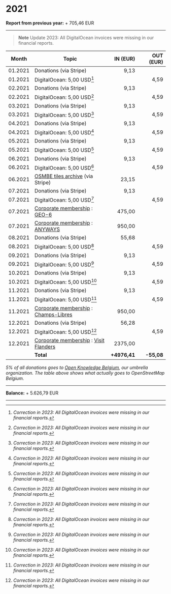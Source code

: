 # 2021

**Report from previous year:** + 705,46 EUR

---

> **Note**
> Update 2023: All DigitalOcean invoices were missing in our financial reports.

| Month   | Topic                                          |     IN (EUR) |  OUT (EUR) |
| ------- | ---------------------------------------------- | -----------: | ---------: |
| 01.2021 | Donations (via Stripe)                         |         9,13 |            |
| 01.2021 | DigitalOcean: 5,00 USD[^1]                     |              |       4,59 |
| 02.2021 | Donations (via Stripe)                         |         9,13 |            |
| 02.2021 | DigitalOcean: 5,00 USD[^1]                     |              |       4,59 |
| 03.2021 | Donations (via Stripe)                         |         9,13 |            |
| 03.2021 | DigitalOcean: 5,00 USD[^1]                     |              |       4,59 |
| 04.2021 | Donations (via Stripe)                         |         9,13 |            |
| 04.2021 | DigitalOcean: 5,00 USD[^1]                     |              |       4,59 |
| 05.2021 | Donations (via Stripe)                         |         9,13 |            |
| 05.2021 | DigitalOcean: 5,00 USD[^1]                     |              |       4,59 |
| 06.2021 | Donations (via Stripe)                         |         9,13 |            |
| 06.2021 | DigitalOcean: 5,00 USD[^1]                     |              |       4,59 |
| 06.2021 | [OSMBE tiles archive][1] (via Stripe)          |        23,15 |            |
| 07.2021 | Donations (via Stripe)                         |         9,13 |            |
| 07.2021 | DigitalOcean: 5,00 USD[^1]                     |              |       4,59 |
| 07.2021 | [Corporate membership][2] : [GEO-6][3]         |       475,00 |            |
| 07.2021 | [Corporate membership][2] : [ANYWAYS][4]       |       950,00 |            |
| 08.2021 | Donations (via Stripe)                         |        55,68 |            |
| 08.2021 | DigitalOcean: 5,00 USD[^1]                     |              |       4,59 |
| 09.2021 | Donations (via Stripe)                         |         9,13 |            |
| 09.2021 | DigitalOcean: 5,00 USD[^1]                     |              |       4,59 |
| 10.2021 | Donations (via Stripe)                         |         9,13 |            |
| 10.2021 | DigitalOcean: 5,00 USD[^1]                     |              |       4,59 |
| 11.2021 | Donations (via Stripe)                         |         9,13 |            |
| 11.2021 | DigitalOcean: 5,00 USD[^1]                     |              |       4,59 |
| 11.2021 | [Corporate membership][2] : [Champs-Libres][5] |       950,00 |            |
| 12.2021 | Donations (via Stripe)                         |        56,28 |            |
| 12.2021 | DigitalOcean: 5,00 USD[^1]                     |              |       4,59 |
| 12.2021 | [Corporate membership][2] : [Visit Flanders][6]|      2375,00 |            |
|         | **Total**                                      | **+4976,41** | **-55,08** |

_5% of all donations goes to [Open Knowledge Belgium](https://openknowledge.be/), our umbrella organization.
The table above shows what actually goes to OpenStreetMap Belgium._

[1]: https://tile.openstreetmap.be/
[2]: https://openstreetmap.be/en/support.html
[3]: https://geo6.be/
[4]: https://www.anyways.eu/
[5]: https://www.champs-libres.coop/
[6]: https://www.visitflanders.com/

---

**Balance:** + 5.626,79 EUR

---

[^1]: *Correction in 2023: All DigitalOcean invoices were missing in our financial reports.*
